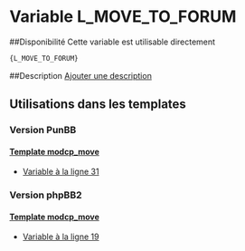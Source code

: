 # Variable L_MOVE_TO_FORUM

##Disponibilité
Cette variable est utilisable directement

```html
{L_MOVE_TO_FORUM}
```

##Description
[Ajouter une description](https://fa-tvars.appspot.com/var/L_MOVE_TO_FORUM)

## Utilisations dans les templates

### Version PunBB

#### [Template modcp_move](punbb/modcp_move.md#readme)
* [Variable &agrave; la ligne 31](../punbb/modcp_move.tpl#L31)

### Version phpBB2

#### [Template modcp_move](subsilver/modcp_move.md#readme)
* [Variable &agrave; la ligne 19](../subsilver/modcp_move.tpl#L19)